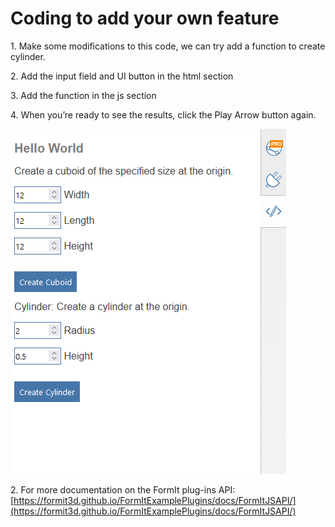 # Coding to add your own feature

1\. Make some modifications to this code, we can try add a function to create cylinder.

2\. Add the input field and UI button in the html section

3\. Add the function in the js section

4\. When you’re ready to see the results, click the Play Arrow button again.

![](<../../../.gitbook/assets/image (5).png>)

2\. For more documentation on the FormIt plug-ins API: [https://formit3d.github.io/FormItExamplePlugins/docs/FormItJSAPI/](https://formit3d.github.io/FormItExamplePlugins/docs/FormItJSAPI/)
